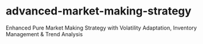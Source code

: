 # advanced-market-making-strategy
Enhanced Pure Market Making Strategy with Volatility Adaptation, Inventory Management &amp; Trend Analysis
